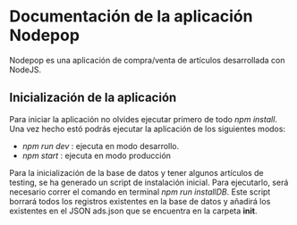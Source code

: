 # Documentación de la aplicación Nodepop

Nodepop es una aplicación de compra/venta de artículos desarrollada con NodeJS.

## Inicialización de la aplicación
Para iniciar la aplicación no olvides ejecutar primero de todo *npm install*. Una vez hecho estó podrás ejecutar la aplicación de los siguientes modos:
- *npm run dev* : ejecuta en modo desarrollo.
- *npm start* : ejecuta en modo producción

Para la inicialización de la base de datos y tener algunos artículos de testing, se ha generado un script de instalación inicial. Para ejecutarlo, será necesario correr el comando en terminal *npm run installDB*. Este script borrará todos los registros existentes en la base de datos y añadirá los existentes en el JSON ads.json que se encuentra en la carpeta **init**.